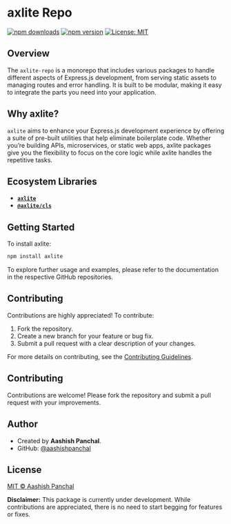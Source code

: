 # axlite Repo

[![npm downloads](https://img.shields.io/npm/dm/axlite.svg)](https://www.npmjs.com/package/axlite)
[![npm version](https://img.shields.io/npm/v/axlite.svg)](https://www.npmjs.com/package/axlite)
[![License: MIT](https://img.shields.io/badge/License-MIT-yellow.svg)](https://opensource.org/licenses/MIT)

## Overview

The `axlite-repo` is a monorepo that includes various packages to handle different aspects of Express.js development, from serving static assets to managing routes and error handling. It is built to be modular, making it easy to integrate the parts you need into your application.

## Why axlite?

`axlite` aims to enhance your Express.js development experience by offering a suite of pre-built utilities that help eliminate boilerplate code. Whether you’re building APIs, microservices, or static web apps, axlite packages give you the flexibility to focus on the core logic while axlite handles the repetitive tasks.

## Ecosystem Libraries

- **[`axlite`](https://github.com/aashishpanchal/axlite/tree/main/packages/axlite#readme)**
- **[`@axlite/cls`](https://github.com/aashishpanchal/axlite/tree/main/packages/cls#readme)**

## Getting Started

To install axlite:

```bash
npm install axlite
```

To explore further usage and examples, please refer to the documentation in the respective GitHub repositories.

## Contributing

Contributions are highly appreciated! To contribute:

1. Fork the repository.
2. Create a new branch for your feature or bug fix.
3. Submit a pull request with a clear description of your changes.

For more details on contributing, see the [Contributing Guidelines](https://github.com/aashishpanchal/axlite/blob/main/CONTRIBUTING.md).

## Contributing

Contributions are welcome! Please fork the repository and submit a pull request with your improvements.

## Author

- Created by **Aashish Panchal**.
- GitHub: [@aashishpanchal](https://github.com/aashishpanchal)

## License

[MIT © Aashish Panchal ](LICENSE)

**Disclaimer:** This package is currently under development. While contributions are appreciated, there is no need to start begging for features or fixes.
